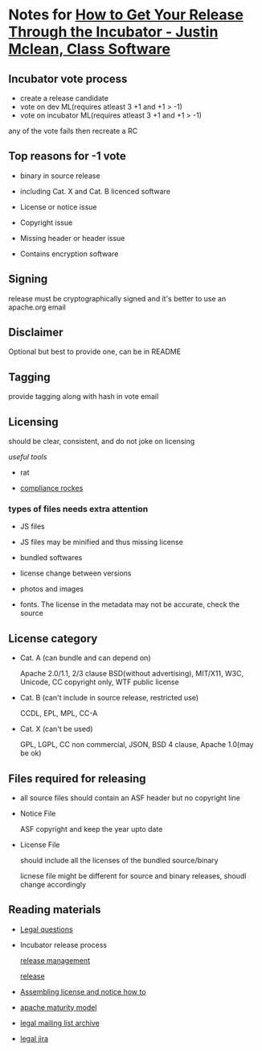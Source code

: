 
# Notes for [How to Get Your Release Through the Incubator - Justin Mclean, Class Software](https://www.youtube.com/watch?v=I0-lp1t9ee0&index=40&list=PLbzoR-pLrL6pLDCyPxByWQwYTL-JrF5Rp)

## Incubator vote process

* create a release candidate
* vote on dev ML(requires atleast 3 +1 and +1 > -1)
* vote on incubator ML(requires atleast 3 +1 and +1 > -1)

any of the vote fails then recreate a RC

## Top reasons for -1 vote

* binary in source release

* including Cat. X and Cat. B licenced software

* License or notice issue

* Copyright issue

* Missing header or header issue

* Contains encryption software


## Signing

release must be cryptographically signed and it's better to use an apache.org email

## Disclaimer

Optional but best to provide one, can be in README

## Tagging

provide tagging along with hash in vote email

## Licensing

 should be clear, consistent, and do not joke on licensing

*useful tools*

* rat

* [compliance rockes](http://clmpliance.rocks)

### types of files needs extra attention

* JS files

 * JS files may be minified and thus missing license
 * bundled softwares
 * license change between versions

* photos and images

* fonts. The license in the metadata may not be accurate, check the source

## License category

* Cat. A (can bundle and can depend on)
  
  Apache 2.0/1.1, 2/3 clause BSD(without advertising), MIT/X11, W3C, Unicode, CC copyright 
  only, WTF public license
  
* Cat. B (can't include in source release, restricted use)
  
  CCDL, EPL, MPL, CC-A
  
* Cat. X (can't be used)

  GPL, LGPL, CC non commercial, JSON, BSD 4 clause, Apache 1.0(may be ok)

## Files required for releasing

* all source files should contain an ASF header but no copyright line

* Notice File
  
  ASF copyright and keep the year upto date

* License File
  
  should include all the licenses of the bundled source/binary
  
  licnese file might be different for source and binary releases, shoudl change accordingly

## Reading materials

* [Legal questions](https://www.apache.org/legal/resolved)

* Incubator release process

  [release management](http://incubator.apache.org/guides/releasemanagement.html)
  
  [release](https://incubator.apache.org/guides/release.html)
  
* [Assembling license and notice how to](http://www.apache.org/dev/licensing-howto.html)

* [apache maturity model](http://community.apache.org/apache-way/apache-project-maturity-model.html)

* [legal mailing list archive](http://mail-archives.apache.org/mod_mbox/www-legal-discuss/)

* [legal jira](https://issues.apache.org/jira/browse/LEGAL)
